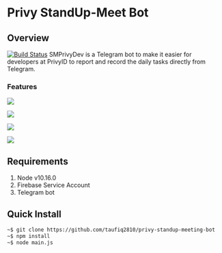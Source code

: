 
# Privy StandUp-Meet Bot

## Overview
[![Build Status](https://travis-ci.com/taufiq2810/privy-standup-meeting-bot.svg?branch=master)](https://travis-ci.com/taufiq2810/privy-standup-meeting-bot)
SMPrivyDev is a Telegram bot to make it easier for developers at PrivyID to report and record the daily tasks directly from Telegram.

### Features
![](https://github.com/taufiq2810/privy-standup-meeting-bot/blob/master/assets/add-task.gif)

![](https://github.com/taufiq2810/privy-standup-meeting-bot/blob/master/assets/offer-task.gif)

![](https://github.com/taufiq2810/privy-standup-meeting-bot/blob/master/assets/holiday.gif)

![](https://github.com/taufiq2810/privy-standup-meeting-bot/blob/master/assets/day-off.gif)


## Requirements
1. Node v10.16.0
2. Firebase Service Account
3. Telegram bot

## Quick Install
```bash
~$ git clone https://github.com/taufiq2810/privy-standup-meeting-bot
~$ npm install 
~$ node main.js
```
